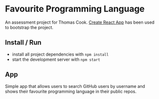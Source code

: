 # Favourite Programming Language

An assessment project for Thomas Cook. [Create React App](https://github.com/facebookincubator/create-react-app) has been used to bootstrap the project.

## Install / Run

* install all project dependencies with `npm install`
* start the development server with `npm start`

## App

Simple app that allows users to search GitHub users by username and shows their favourite programming language in their public repos.
